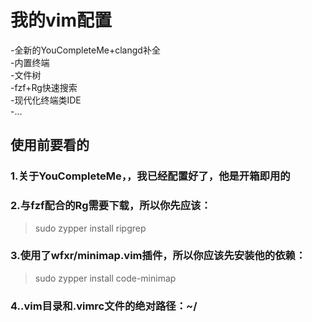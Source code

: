 # 我的vim配置
-全新的YouCompleteMe+clangd补全   
-内置终端   
-文件树   
-fzf+Rg快速搜索   
-现代化终端类IDE   
-...
## 使用前要看的
### 1.关于YouCompleteMe，，我已经配置好了，他是开箱即用的
### 2.与fzf配合的Rg需要下载，所以你先应该：
>sudo zypper install ripgrep
### 3.使用了wfxr/minimap.vim插件，所以你应该先安装他的依赖：
>sudo zypper install code-minimap
### 4..vim目录和.vimrc文件的绝对路径：~/
